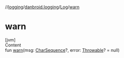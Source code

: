 //[logging](../../../index.md)/[danbroid.logging](../index.md)/[Log](index.md)/[warn](warn.md)



# warn  
[jvm]  
Content  
fun [warn](warn.md)(msg: [CharSequence](https://kotlinlang.org/api/latest/jvm/stdlib/kotlin/-char-sequence/index.html)?, error: [Throwable](https://kotlinlang.org/api/latest/jvm/stdlib/kotlin/-throwable/index.html)? = null)  



